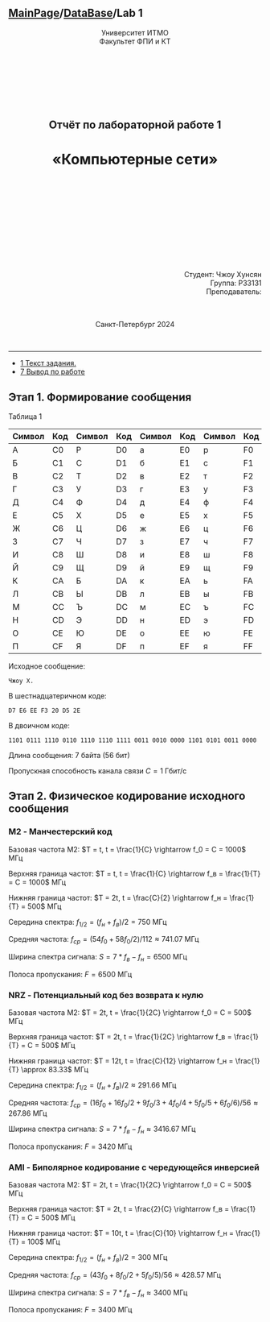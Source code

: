 <head>
  <script src="https://cdn.mathjax.org/mathjax/latest/MathJax.js?config=TeX-AMS-MML_HTMLorMML" type="text/javascript"></script>
  <script type="text/x-mathjax-config">
    MathJax.Hub.Config({
      tex2jax: {
      skipTags: ['script', 'noscript', 'style', 'textarea', 'pre'],
      inlineMath: [['$','$']]
      }
    });
  </script>
</head>

## [MainPage](../../../index.md)/[DataBase](../../README.md)/Lab 1

<center>
<p>Университет ИТМО<br>Факультет ФПИ и КТ</p>
<br><br><br><br><br><br>
<h2>Отчёт по лабораторной работе 1</h2>
<h1>«Компьютерные сети»</h1>
</center>

<br><br><br><br><br><br><br><br><br><br>

<div align="right">Студент: Чжоу Хунсян</div>
<div align="right">Группа: P33131</div>
<div align="right">Преподаватель:</div>

<center>
<br><br>
<p>Санкт-Петербург 2024</p>
<br>
</center>

---

- [1 Текст задания.](#1-текст-задания)
- [7 Вывод по работе](#7-вывод-по-работе)

## Этап 1. Формирование сообщения

Таблица 1

| Символ | Код | Символ | Код | Символ | Код | Символ | Код | Символ | Код |
|--------|-----|--------|-----|--------|-----|--------|-----|--------|-----|
| А      | С0  | Р      | D0  | а      | Е0  | р      | F0  | пробел | 20  |
| Б      | С1  | С      | D1  | б      | Е1  | с      | F1  | ,      | 2С  |
| В      | С2  | Т      | D2  | в      | Е2  | т      | F2  | .      | 2Е  |
| Г      | СЗ  | У      | D3  | г      | ЕЗ  | у      | F3  | 0      | 30  |
| Д      | С4  | Ф      | D4  | д      | Е4  | ф      | F4  | 1      | 31  |
| Е      | С5  | Х      | D5  | е      | Е5  | х      | F5  | 2      | 32  |
| Ж      | С6  | Ц      | D6  | ж      | Е6  | ц      | F6  | 3      | 33  |
| З      | С7  | Ч      | D7  | з      | Е7  | ч      | F7  | 4      | 34  |
| И      | С8  | Ш      | D8  | и      | Е8  | ш      | F8  | 5      | 35  |
| Й      | С9  | Щ      | D9  | й      | Е9  | щ      | F9  | 6      | 36  |
| К      | СА  | Б      | DA  | к      | ЕА  | ь      | FA  | 7      | 37  |
| Л      | СВ  | Ы      | DB  | л      | ЕВ  | ы      | FB  | 8      | 38  |
| М      | СС  | Ъ      | DC  | м      | ЕС  | ъ      | FC  | 9      | 39  |
| Н      | CD  | Э      | DD  | н      | ED  | э      | FD  |        |     |
| О      | СЕ  | Ю      | DE  | о      | ЕЕ  | ю      | FE  |        |     |
| П      | CF  | Я      | DF  | п      | EF  | я      | FF  |

Исходное сообщение: 
```text
Чжоу Х.
```
В шестнадцатеричном коде: 
```
D7 Е6 ЕЕ F3 20 D5 2Е
```
В двоичном коде: 
```
1101 0111 1110 0110 1110 1110 1111 0011 0010 0000 1101 0101 0011 0000
```
Длина сообщения: 7 байта (56 бит)

Пропускная способность канала связи $C = 1$ Гбит/c

## Этап 2. Физическое кодирование исходного сообщения

### M2 - Манчестерский код

Базовая частота M2: $T = t, t = \frac{1}{C} \rightarrow f_0 = C = 1000$ МГц

Верхняя граница частот: $T = t, t = \frac{1}{C} \rightarrow f_в = \frac{1}{T} = C = 1000$ МГц

Нижняя граница частот: $T = 2t, t = \frac{C}{2} \rightarrow f_н = \frac{1}{T} = 500$ МГц

Середина спектра: $f_{1/2} = (f_н + f_в) / 2 = 750$ МГц

Средняя частота: $f_{ср} = (54f_0 + 58f_0 / 2) / 112 \approx 741.07$ МГц

Ширина спектра сигнала: $S = 7 * f_в − f_н = 6500$ МГц

Полоса пропускания: $F = 6500$ МГц

### NRZ - Потенциальный код без возврата к нулю

Базовая частота M2: $T = 2t, t = \frac{1}{2C} \rightarrow f_0 = C = 500$ МГц

Верхняя граница частот: $T = 2t, t = \frac{1}{2C} \rightarrow f_в = \frac{1}{T} = C = 500$ МГц

Нижняя граница частот: $T = 12t, t = \frac{C}{12} \rightarrow f_н = \frac{1}{T} \approx 83.33$ МГц

Середина спектра: $f_{1/2} = (f_н + f_в) / 2 \approx 291.66$ МГц

Средняя частота: $f_{ср} = (16f_0 + 16f_0 / 2 + 9f_0/3 + 4f_0/4 + 5f_0/5 + 6f_0/6) / 56 \approx 267.86$ МГц

Ширина спектра сигнала: $S = 7 * f_в − f_н \approx 3416.67$ МГц

Полоса пропускания: $F = 3420$ МГц

### AMI - Биполярное кодирование с чередующейся инверсией

Базовая частота M2: $T = 2t, t = \frac{1}{2C} \rightarrow f_0 = C = 500$ МГц

Верхняя граница частот: $T = 2t, t = \frac{2}{C} \rightarrow f_в = \frac{1}{T} = C = 500$ МГц

Нижняя граница частот: $T = 10t, t = \frac{C}{10} \rightarrow f_н = \frac{1}{T} = 100$ МГц

Середина спектра: $f_{1/2} = (f_н + f_в) / 2 = 300$ МГц

Средняя частота: $f_{ср} = (43f_0 + 8f_0 / 2 + 5f_0/5) / 56 \approx 428.57$ МГц

Ширина спектра сигнала: $S = 7 * f_в − f_н \approx 3400$ МГц

Полоса пропускания: $F = 3400$ МГц